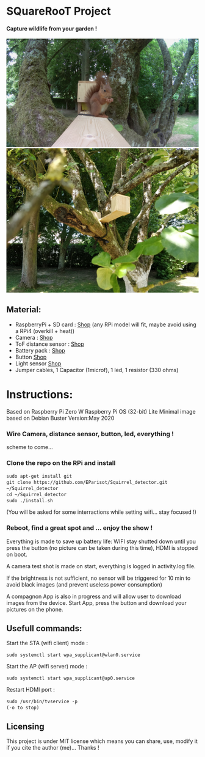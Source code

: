 # SQuareRooT Project
#### Capture wildlife from your garden !

![](imgs/1591654076.6840587.jpg)
![](imgs/download_20200602_151311.jpg)

## Material:
* RaspberryPi + SD card : [Shop](https://www.amazon.fr/Raspberry-Pi-3-Mod%C3%A8le-B-Carte-m%C3%A8re/dp/B07BDR5PDW/ref=sr_1_10?__mk_fr_FR=%C3%85M%C3%85%C5%BD%C3%95%C3%91&dchild=1&keywords=raspberry&qid=1591701953&s=computers&sr=1-10)
(any RPi model will fit, maybe avoid using a RPi4 (overkill + heat))
* Camera : [Shop](https://www.amazon.fr/Waveshare-Raspberry-Camera-Fisheye-Raspberry-pi/dp/B00W9BIVL8/ref=pd_day0_147_5/260-5767670-7540537?_encoding=UTF8&pd_rd_i=B00RMV53Z2&pd_rd_r=eada2bcf-6cba-4e5f-a39d-fc42470e45ef&pd_rd_w=x8LDt&pd_rd_wg=npx3k&pf_rd_p=d0e20867-8bc1-4681-ae06-595fd1a37cc6&pf_rd_r=6PFJGPFVSA3QQK30FEJT&refRID=6PFJGPFVSA3QQK30FEJT&th=1)
* ToF distance sensor : [Shop](https://www.amazon.fr/gp/product/B07RWT9D5Z/ref=ppx_yo_dt_b_asin_title_o07_s00?ie=UTF8&psc=1)
* Battery pack : [Shop](https://www.amazon.fr/gp/product/B07HK5VGB6/ref=ppx_yo_dt_b_asin_title_o00_s00?ie=UTF8&psc=1)
* Button [Shop](https://www.amazon.fr/AZDelivery-Interrupteur-capteur-dinterrupteur-Arduino/dp/B089QK4XLR/ref=bbp_recs_dp_dt_1/257-4051293-5651547?_encoding=UTF8&pd_rd_i=B07DPSMRJ6&pd_rd_r=c0ee2955-ff45-4b5e-82aa-37a583ebaa29&pd_rd_w=6mDj2&pd_rd_wg=bJZ3K&pf_rd_p=c4d255f6-5d10-4c39-9dc8-d12aa0a8b41d&pf_rd_r=850SJQ1W4SW9WB5JTN8Q&refRID=850SJQ1W4SW9WB5JTN8Q&th=1 )
* Light sensor [Shop](https://www.amazon.fr/Photor%C3%A9sistances-GL5539-30K-90K-d%C3%A9pendant-lumi%C3%A8re/dp/B01EZZMLOI/ref=bbp_recs_dp_dt_14?_encoding=UTF8&pd_rd_i=B01EZZMLOI&pd_rd_r=6f7f80fd-d129-4488-8cc5-06dad9d953d3&pd_rd_w=jHot5&pd_rd_wg=m3krl&pf_rd_p=c4d255f6-5d10-4c39-9dc8-d12aa0a8b41d&pf_rd_r=XME3CPC169JASQZ5ETMR&psc=1&refRID=XME3CPC169JASQZ5ETMR)
* Jumper cables, 1 Capacitor (1microf), 1 led, 1 resistor (330 ohms)


# Instructions:

Based on Raspberry Pi Zero W
Raspberry Pi OS (32-bit) Lite
Minimal image based on Debian Buster
Version:May 2020


### Wire Camera, distance sensor, button, led, everything !

scheme to come...

### Clone the repo on the RPi and install
```
sudo apt-get install git
git clone https://github.com/EParisot/Squirrel_detector.git ~/Squirrel_detector
cd ~/Squirrel_detector
sudo ./install.sh
```
(You will be asked for some interractions while setting wifi... stay focused !)

### Reboot, find a great spot and ... enjoy the show ! 

Everything is made to save up battery life: WIFI stay shutted down until you press the button (no picture can be taken during this time), HDMI is stopped on boot.

A camera test shot is made on start, everything is logged in activity.log file.

If the brightness is not sufficient, no sensor will be triggered for 10 min to avoid black images (and prevent useless power consumption)

A compagnon App is also in progress and will allow user to download images from the device. Start App, press the button and download your pictures on the phone.

## Usefull commands:
Start the STA (wifi client) mode :
```
sudo systemctl start wpa_supplicant@wlan0.service
```
Start the AP (wifi server) mode :
```
sudo systemctl start wpa_supplicant@ap0.service
```
Restart HDMI port :
```
sudo /usr/bin/tvservice -p
(-o to stop)
```

## Licensing
This project is under MIT license which means you can share, use, modify it if you cite the author (me)... Thanks !

